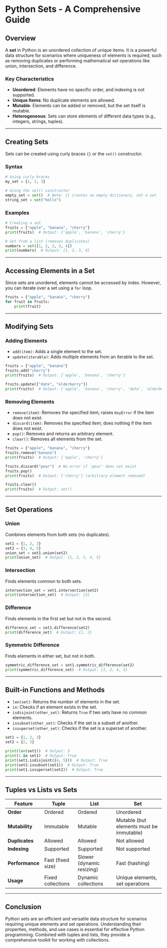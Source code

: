# Python Sets - A Comprehensive Guide

## Overview

A **set** in Python is an unordered collection of unique items. It is a powerful data structure for scenarios where uniqueness of elements is required, such as removing duplicates or performing mathematical set operations like union, intersection, and difference.

### Key Characteristics
- **Unordered**: Elements have no specific order, and indexing is not supported.
- **Unique Items**: No duplicate elements are allowed.
- **Mutable**: Elements can be added or removed, but the set itself is mutable.
- **Heterogeneous**: Sets can store elements of different data types (e.g., integers, strings, tuples).

---

## Creating Sets

Sets can be created using curly braces `{}` or the `set()` constructor.

### Syntax

```python
# Using curly braces
my_set = {1, 2, 3}

# Using the set() constructor
empty_set = set()  # Note: {} creates an empty dictionary, not a set
string_set = set("hello")
```

### Examples

```python
# Creating a set
fruits = {"apple", "banana", "cherry"}
print(fruits)  # Output: {'apple', 'banana', 'cherry'}

# Set from a list (removes duplicates)
numbers = set([1, 2, 2, 3, 4])
print(numbers)  # Output: {1, 2, 3, 4}
```

---

## Accessing Elements in a Set

Since sets are unordered, elements cannot be accessed by index. However, you can iterate over a set using a `for` loop.

```python
fruits = {"apple", "banana", "cherry"}
for fruit in fruits:
    print(fruit)
```

---

## Modifying Sets

### Adding Elements

- `add(item)`: Adds a single element to the set.
- `update(iterable)`: Adds multiple elements from an iterable to the set.

```python
fruits = {"apple", "banana"}
fruits.add("cherry")
print(fruits)  # Output: {'apple', 'banana', 'cherry'}

fruits.update(["date", "elderberry"])
print(fruits)  # Output: {'apple', 'banana', 'cherry', 'date', 'elderberry'}
```

### Removing Elements

- `remove(item)`: Removes the specified item; raises `KeyError` if the item does not exist.
- `discard(item)`: Removes the specified item; does nothing if the item does not exist.
- `pop()`: Removes and returns an arbitrary element.
- `clear()`: Removes all elements from the set.

```python
fruits = {"apple", "banana", "cherry"}
fruits.remove("banana")
print(fruits)  # Output: {'apple', 'cherry'}

fruits.discard("pear")  # No error if 'pear' does not exist
fruits.pop()
print(fruits)  # Output: {'cherry'} (arbitrary element removed)

fruits.clear()
print(fruits)  # Output: set()
```

---

## Set Operations

### Union

Combines elements from both sets (no duplicates).

```python
set1 = {1, 2, 3}
set2 = {3, 4, 5}
union_set = set1.union(set2)
print(union_set)  # Output: {1, 2, 3, 4, 5}
```

### Intersection

Finds elements common to both sets.

```python
intersection_set = set1.intersection(set2)
print(intersection_set)  # Output: {3}
```

### Difference

Finds elements in the first set but not in the second.

```python
difference_set = set1.difference(set2)
print(difference_set)  # Output: {1, 2}
```

### Symmetric Difference

Finds elements in either set, but not in both.

```python
symmetric_difference_set = set1.symmetric_difference(set2)
print(symmetric_difference_set)  # Output: {1, 2, 4, 5}
```

---

## Built-in Functions and Methods

- `len(set)`: Returns the number of elements in the set.
- `in`: Checks if an element exists in the set.
- `isdisjoint(other_set)`: Returns `True` if two sets have no common elements.
- `issubset(other_set)`: Checks if the set is a subset of another.
- `issuperset(other_set)`: Checks if the set is a superset of another.

```python
set1 = {1, 2, 3}
set2 = {2, 3}

print(len(set1))  # Output: 3
print(2 in set1)  # Output: True
print(set1.isdisjoint({4, 5}))  # Output: True
print(set2.issubset(set1))  # Output: True
print(set1.issuperset(set2))  # Output: True
```

---

## Tuples vs Lists vs Sets

| Feature                | Tuple                   | List                    | Set                     |
|------------------------|-------------------------|-------------------------|-------------------------|
| **Order**             | Ordered                 | Ordered                 | Unordered               |
| **Mutability**        | Immutable               | Mutable                 | Mutable (but elements must be immutable) |
| **Duplicates**        | Allowed                 | Allowed                 | Not allowed             |
| **Indexing**          | Supported               | Supported               | Not supported           |
| **Performance**       | Fast (fixed size)       | Slower (dynamic resizing)| Fast (hashing)         |
| **Usage**             | Fixed collections       | Dynamic collections     | Unique elements, set operations |

---

## Conclusion

Python sets are an efficient and versatile data structure for scenarios requiring unique elements and set operations. Understanding their properties, methods, and use cases is essential for effective Python programming. Combined with tuples and lists, they provide a comprehensive toolkit for working with collections.
